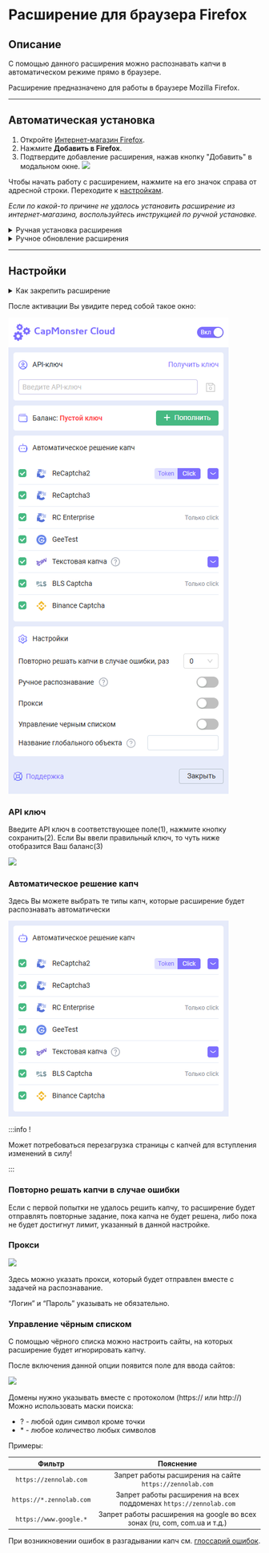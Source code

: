 ﻿---
sidebar_position: 1
sidebar_label: Расширение для браузера Firefox
---

# Расширение для браузера Firefox

## Описание
С помощью данного расширения можно распознавать капчи в автоматическом режиме прямо в браузере.

Расширение предназначено для работы в браузере Mozilla Firefox.

-----
## Автоматическая установка
1. Откройте [Интернет-магазин Firefox](https://addons.mozilla.org/ru/firefox/addon/capmonster-cloud/).
2. Нажмите **Добавить в Firefox**.
3. Подтвердите добавление расширения, нажав кнопку "Добавить" в модальном окне.
   ![](./images/extension-main-firefox/modal.png)

Чтобы начать работу с расширением, нажмите на его значок справа от адресной строки. Переходите к [настройкам](#настройки).

*Если по какой-то причине не удалось установить расширение из интернет-магазина, воспользуйтесь инструкцией по ручной установке.*

<details>
    <summary>Ручная установка расширения</summary>

1. Скачайте [архив с расширением](https://drive.google.com/file/d/1Aa-aE9IW095ggFWDmZQrVcAQD1q5BIpv/view?usp=drive_link).

1. Откройте браузер Firefox и перейдите к работе с расширениями:
   ![](./images/extension-main-firefox/extension-menu.png)
   
1. Нажмите кнопку шестеренки, в открывшемся выпадающем списке выберите пункт "Установить дополнение из файла…"
   ![](./images/extension-main-firefox/extension-installation.png)
   
1. Выберите скачанный архив с расширением.

1. После загрузки расширения перейдите в "Управление расширениями" и нажмите на установленное расширение. 
   ![](./images/extension-main-firefox/extension1.png)
   
1. Перейдите во вкладку "Разрешения" и убедитесь, что все разрешения выданы.
   ![](./images/extension-main-firefox/extension2.png)
</details>

<details>
    <summary>Ручное обновление расширения</summary>

Если вы устанавливаете расширение поверх предыдущей версии, то при обновлении исходных файлов расширения Вам так же нужно нажать кнопку “Обновить” на странице “Управление расширениями” (как открыть эту страницу описано, выше в секции “Ручная установка”)
</details>

-----
## Настройки
<details>
    <summary>Как закрепить расширение</summary>

По умолчанию вновь установленное расширение автоматически закрепляется на панели браузера. 
   ![](./images/extension-main-firefox/extension-panel.png)
</details>

После активации Вы увидите перед собой такое окно:

![](./images/extension-main-firefox/ext.screen.ruf.png) 
### <a name="id-расширениедлябраузера-apiключ"></a>API ключ
Введите API ключ в соответствующее поле(1), нажмите кнопку сохранить(2). Если Вы ввели правильный ключ, то чуть ниже отобразится Ваш баланс(3)

![](./images/extension-main-firefox/Aspose.Words.d14847ca-5ce8-4c9f-8081-1ec99b44a6b3.011.png) 
### <a name="id-расширениедлябраузера-автоматическоерешениекапч"></a>Автоматическое решение капч
Здесь Вы можете выбрать те типы капч, которые расширение будет распознавать автоматически

![](./images/extension-main-firefox/extension.examplef.png) 

:::info !

Может потребоваться перезагрузка страницы с капчей для вступления изменений в силу!

:::
### <a name="id-расширениедлябраузера-повторнорешатькапчивслучаеошибки"></a>Повторно решать капчи в случае ошибки
Если с первой попытки не удалось решить капчу, то расширение будет отправлять повторные задание, пока капча не будет решена, либо пока не будет достигнут лимит, указанный в данной настройке.
### <a name="id-расширениедлябраузера-прокси"></a>Прокси
![](./images/extension-main-firefox/Aspose.Words.d14847ca-5ce8-4c9f-8081-1ec99b44a6b3.013.png) 

Здесь можно указать прокси, который будет отправлен вместе с задачей на распознавание.

“Логин” и “Пароль” указывать не обязательно.
### <a name="id-расширениедлябраузера-управлениечёрнымсписком"></a>Управление чёрным списком
С помощью чёрного списка можно настроить сайты, на которых расширение будет игнорировать капчу.

После включения данной опции появится поле для ввода сайтов:

![](./images/extension-main-firefox/Aspose.Words.d14847ca-5ce8-4c9f-8081-1ec99b44a6b3.014.png) 

Домены нужно указывать вместе с протоколом (https:// или http://)
Можно использовать маски поиска:

- ? - любой один символ кроме точки
- \* - любое количество любых символов

Примеры:

|**Фильтр**|**Пояснение**|
| :-: | :-: |
|`https://zennolab.com`|Запрет работы расширения на сайте `https://zennolab.com`|
|`https://*.zennolab.com`|Запрет работы расширения на всех поддоменах `https://zennolab.com`|
|`https://www.google.*`|Запрет работы расширения на google во всех зонах (ru, com, com.ua и т.д.)|

При возникновении ошибок в разгадывании капч см. [глоссарий ошибок](/api/api-errors.md).